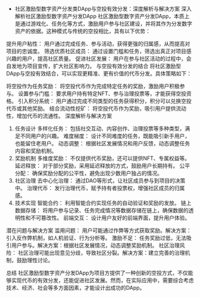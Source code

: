 - 社区激励型数字资产分发类DApp与空投有效分发：深度解析与解决方案
深入解析社区激励型数字资产分发DApp
社区激励型数字资产分发DApp，本质上是通过游戏化、任务化等方式，激励用户参与社区建设，并将其作为分发数字资产的依据。这种模式与传统的空投相比，具有以下优势：

提升用户粘性： 用户通过完成任务、参与活动，获得更强的归属感，从而提高对项目的忠诚度。
筛选优质社区成员： 通过设置门槛和任务，筛选出真正对项目感兴趣的用户，提高社区质量。
促进社区发展： 用户在参与社区活动的过程中，会自发地为项目宣传，扩大社区影响力。
与空投有效分发的结合
将社区激励型DApp与空投有效结合，可以实现更精准、更有价值的代币分发。具体策略如下：

将空投作为任务奖励： 将空投代币作为完成特定任务的奖励，激励用户积极参与。
设置参与门槛： 要求用户持有特定NFT、参与治理投票等，才能获得空投资格。
引入积分系统： 用户通过完成不同类型的任务获得积分，积分可以兑换空投代币或其他奖励。
结合流动性挖矿： 将空投代币作为奖励，吸引用户提供流动性，增加代币的流通性。
深度解析与解决方案
1. 任务设计
多样化任务： 包括社交互动、内容创作、治理投票等多种类型，满足不同用户的兴趣。
难度梯度： 设计不同难度的任务，既能吸引新手用户，也能留住老用户。
动态调整： 根据社区发展情况和用户反馈，动态调整任务内容和奖励机制。
2. 奖励机制
多维度奖励： 不仅提供代币奖励，还可以提供NFT、专属权益等。
延迟释放： 对于部分奖励，采用延迟释放的方式，鼓励用户长期持有。
公平分配： 确保奖励分配的公平性，避免出现少数用户独占的情况。
3. 社区治理
去中心化治理： 通过DAO等形式，让社区成员参与到项目的决策中。
治理代币： 发行治理代币，赋予持有者投票权，增强社区成员的归属感。
4. 技术实现
智能合约： 利用智能合约实现任务的自动验证和奖励的发放。
链上数据存储： 将用户参与记录、任务完成情况等数据存储在链上，确保数据的透明性和不可篡改性。
前端交互： 设计用户友好的前端界面，提升用户体验。

潜在问题与解决方案
滥用问题： 用户可能通过作弊等方式获取奖励。解决方案：引入反作弊机制，如人机验证、行为分析等。
激励不足： 任务奖励过低，无法吸引用户参与。解决方案：根据社区发展情况，动态调整奖励机制。
社区治理风险： 社区治理可能出现意见分歧，导致社区分裂。解决方案：建立完善的治理机制，鼓励理性讨论。

总结
社区激励型数字资产分发DApp为项目方提供了一种创新的空投方式，不仅能够实现代币的有效分发，还能促进社区发展。然而，在实际应用中，需要综合考虑技术、经济、社会等多方面因素，才能设计出成功的DApp。
